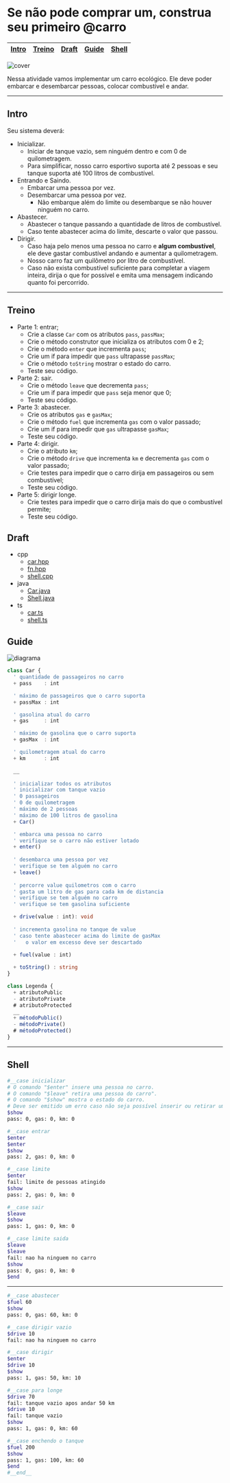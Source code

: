 # Se não pode comprar um, construa seu primeiro @carro

<!-- toch -->
[Intro](#intro) | [Treino](#treino) | [Draft](#draft) | [Guide](#guide) | [Shell](#shell)
-- | -- | -- | -- | --
<!-- toch -->

![cover](cover.jpg)

Nessa atividade vamos implementar um carro ecológico. Ele deve poder embarcar e desembarcar pessoas, colocar combustível e andar.

***

## Intro

Seu sistema deverá:

- Inicializar.
  - Iniciar de tanque vazio, sem ninguém dentro e com 0 de quilometragem.
  - Para simplificar, nosso carro esportivo suporta até 2 pessoas e seu tanque suporta até 100 litros de combustível.
- Entrando e Saindo.
  - Embarcar uma pessoa por vez.
  - Desembarcar uma pessoa por vez.
    - Não embarque além do limite ou desembarque se não houver ninguém no carro.
- Abastecer.
  - Abastecer o tanque passando a quantidade de litros de combustível.
  - Caso tente abastecer acima do limite, descarte o valor que passou.
- Dirigir.
  - Caso haja pelo menos uma pessoa no carro e **algum combustível**, ele deve gastar combustível andando e aumentar a quilometragem.
  - Nosso carro faz um quilômetro por litro de combustível.
  - Caso não exista combustível suficiente para completar a viagem inteira, dirija o que for possível e emita uma mensagem indicando quanto foi percorrido.

***

## Treino

- Parte 1: entrar;
  - Crie a classe `Car` com os atributos `pass`, `passMax`;
  - Crie o método construtor que inicializa os atributos com 0 e 2;
  - Crie o método `enter` que incrementa `pass`;
  - Crie um if para impedir que `pass` ultrapasse `passMax`;
  - Crie o método `toString` mostrar o estado do carro.
  - Teste seu código.
- Parte 2: sair.
  - Crie o método `leave` que decrementa `pass`;
  - Crie um if para impedir que `pass` seja menor que 0;
  - Teste seu código.
- Parte 3: abastecer.
  - Crie os atributos `gas` e `gasMax`;
  - Crie o método `fuel` que incrementa `gas` com o valor passado;
  - Crie um if para impedir que `gas` ultrapasse `gasMax`;
  - Teste seu código.
- Parte 4: dirigir.
  - Crie o atributo `km`;
  - Crie o método `drive` que incrementa `km` e decrementa `gas` com o valor passado;
  - Crie testes para impedir que o carro dirija em passageiros ou sem combustível;
  - Teste seu código.
- Parte 5: dirigir longe.
  - Crie testes para impedir que o carro dirija mais do que o combustível permite;
  - Teste seu código.

## Draft

<!-- draft -->
- cpp
  - [car.hpp](.cache/lang/cpp/car.hpp)
  - [fn.hpp](.cache/lang/cpp/fn.hpp)
  - [shell.cpp](.cache/lang/cpp/shell.cpp)
- java
  - [Car.java](.cache/lang/java/Car.java)
  - [Shell.java](.cache/lang/java/Shell.java)
- ts
  - [car.ts](.cache/lang/ts/car.ts)
  - [shell.ts](.cache/lang/ts/shell.ts)

<!-- draft -->

## Guide

![diagrama](diagrama.png)

<!-- load diagrama.puml fenced=ts:filter -->

```ts
class Car {
  ' quantidade de passageiros no carro
  + pass    : int

  ' máximo de passageiros que o carro suporta
  + passMax : int

  ' gasolina atual do carro
  + gas     : int

  ' máximo de gasolina que o carro suporta
  + gasMax  : int

  ' quilometragem atual do carro
  + km      : int

  __
  
  ' inicializar todos os atributos
  ' inicializar com tanque vazio
  ' 0 passageiros
  ' 0 de quilometragem
  ' máximo de 2 pessoas
  ' máximo de 100 litros de gasolina
  + Car()

  ' embarca uma pessoa no carro
  ' verifique se o carro não estiver lotado
  + enter()
  
  ' desembarca uma pessoa por vez
  ' verifique se tem alguém no carro
  + leave()
  
  ' percorre value quilometros com o carro
  ' gasta um litro de gas para cada km de distancia
  ' verifique se tem alguém no carro
  ' verifique se tem gasolina suficiente

  + drive(value : int): void
  
  ' incrementa gasolina no tanque de value
  ' caso tente abastecer acima do limite de gasMax
  '   o valor em excesso deve ser descartado
  
  + fuel(value : int)

  + toString() : string
}

class Legenda {
  + atributoPublic
  - atributoPrivate
  # atributoProtected
  __
  + métodoPublic()
  - métodoPrivate()
  # métodoProtected()
}

```

<!-- load -->

***

## Shell

```bash
#__case inicializar
# O comando "$enter" insere uma pessoa no carro.
# O comando "$leave" retira uma pessoa do carro".
# O comando "$show" mostra o estado do carro.
# Deve ser emitido um erro caso não seja possível inserir ou retirar uma pessoa.
$show
pass: 0, gas: 0, km: 0

#__case entrar
$enter
$enter
$show
pass: 2, gas: 0, km: 0

#__case limite
$enter
fail: limite de pessoas atingido
$show
pass: 2, gas: 0, km: 0

#__case sair
$leave
$show
pass: 1, gas: 0, km: 0

#__case limite saida
$leave
$leave
fail: nao ha ninguem no carro
$show
pass: 0, gas: 0, km: 0
$end
```

***

```bash
#__case abastecer
$fuel 60
$show
pass: 0, gas: 60, km: 0

#__case dirigir vazio
$drive 10
fail: nao ha ninguem no carro

#__case dirigir
$enter
$drive 10
$show
pass: 1, gas: 50, km: 10

#__case para longe
$drive 70
fail: tanque vazio apos andar 50 km
$drive 10
fail: tanque vazio
$show
pass: 1, gas: 0, km: 60

#__case enchendo o tanque
$fuel 200
$show
pass: 1, gas: 100, km: 60
$end
#__end__
```
